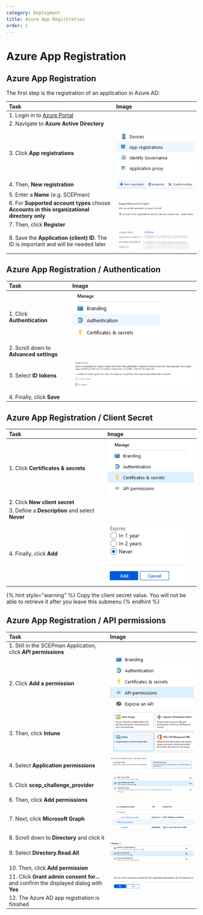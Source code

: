 ```yaml
---
category: Deployment
title: Azure App Registration
order: 1
---
```


# Azure App Registration

## Azure App Registration

The first step is the registration of an application in Azure AD:

| Task | Image |
| :--- | :--- |
| 1. Login in to [Azure Portal](https://portal.azure.com) |  |
| 2. Navigate to **Azure Active Directory** |  |
| 3. Click **App registrations** | [![AppReg](../.gitbook/assets/scepman2.png)](https://github.com/glueckkanja/gk-scepman-docs/tree/8dd5e83c3dd91576810d6a7f58bb173cb6cc9536/docs/media/scepman2.png) |
| 4. Then, **New registration** | [![NewReg](../.gitbook/assets/scepman3.png)](https://github.com/glueckkanja/gk-scepman-docs/tree/8dd5e83c3dd91576810d6a7f58bb173cb6cc9536/docs/media/scepman3.png) |
| 5. Enter a **Name** \(e.g. SCEPman\) |  |
| 6. For **Supported account types** choose **Accounts in this organizational directory only** | [![AccountTypes](../.gitbook/assets/scepman4.png)](https://github.com/glueckkanja/gk-scepman-docs/tree/8dd5e83c3dd91576810d6a7f58bb173cb6cc9536/docs/media/scepman4.png) |
| 7. Then, click **Register** |  |
| 8. Save the **Application \(client\) ID**. The ID is important and will be needed later | [![AppID](../.gitbook/assets/scepman5.png)](https://github.com/glueckkanja/gk-scepman-docs/tree/8dd5e83c3dd91576810d6a7f58bb173cb6cc9536/docs/media/scepman5.png) |

## Azure App Registration / Authentication

| Task | Image |
| :--- | :--- |
| 1. Click **Authentication** | [![Auth](../.gitbook/assets/scepman6.png)](https://github.com/glueckkanja/gk-scepman-docs/tree/8dd5e83c3dd91576810d6a7f58bb173cb6cc9536/docs/media/scepman6.png) |
| 2. Scroll down to **Advanced settings** |  |
| 3. Select **ID tokens** | [![IDtokens](../.gitbook/assets/scepman7.png)](https://github.com/glueckkanja/gk-scepman-docs/tree/8dd5e83c3dd91576810d6a7f58bb173cb6cc9536/docs/media/scepman7.png) |
| 4. Finally, click **Save** |  |

## Azure App Registration / Client Secret

| Task | Image |
| :--- | :--- |
| 1. Click **Certificates & secrets** | [![Secret](../.gitbook/assets/scepman8.png)](https://github.com/glueckkanja/gk-scepman-docs/tree/8dd5e83c3dd91576810d6a7f58bb173cb6cc9536/docs/media/scepman8.png) |
| 2. Click **New client secret** |  |
| 3. Define a **Description** and select **Never** |  |
| 4. Finally, click **Add** | [![NewSecret](../.gitbook/assets/scepman9.png)](https://github.com/glueckkanja/gk-scepman-docs/tree/8dd5e83c3dd91576810d6a7f58bb173cb6cc9536/docs/media/scepman9.png) |

{% hint style="warning" %}
Copy the client secret value. You will not be able to retrieve it after you leave this submenu
{% endhint %}

## Azure App Registration / API permissions

| Task | Image |
| :--- | :--- |
| 1. Still in the SCEPman Application, click **API permissions** |  |
| 2. Click **Add a permission** | [![AddPermission](../.gitbook/assets/scepman11.png)](https://github.com/glueckkanja/gk-scepman-docs/tree/8dd5e83c3dd91576810d6a7f58bb173cb6cc9536/docs/media/scepman11.png) |
| 3. Then, click **Intune** | [![Intune](../.gitbook/assets/scepman12.png)](https://github.com/glueckkanja/gk-scepman-docs/tree/8dd5e83c3dd91576810d6a7f58bb173cb6cc9536/docs/media/scepman12.png) |
| 4. Select **Application permissions** | [![PermissionType](../.gitbook/assets/scepman13.png)](https://github.com/glueckkanja/gk-scepman-docs/tree/8dd5e83c3dd91576810d6a7f58bb173cb6cc9536/docs/media/scepman13.png) |
| 5. Click **scep\_challenge\_provider** | [![SelectPermission](../.gitbook/assets/scepman14.png)](https://github.com/glueckkanja/gk-scepman-docs/tree/8dd5e83c3dd91576810d6a7f58bb173cb6cc9536/docs/media/scepman14.png) |
| 6. Then, click **Add permissions** |  |
| 7. Next, click **Microsoft Graph** | [![MicrosoftGraph](../.gitbook/assets/scepman15.png)](https://github.com/glueckkanja/gk-scepman-docs/tree/8dd5e83c3dd91576810d6a7f58bb173cb6cc9536/docs/media/scepman15.png) |
| 8. Scroll down to **Directory** and click it |  |
| 9. Select **Directory.Read.All** | [![Directory](../.gitbook/assets/scepman16.png)](https://github.com/glueckkanja/gk-scepman-docs/tree/8dd5e83c3dd91576810d6a7f58bb173cb6cc9536/docs/media/scepman16.png) |
| 10. Then, click **Add permission** |  |
| 11. Click **Grant admin consent for...** and confirm the displayed dialog with **Yes** | [![GrantAdmin](../.gitbook/assets/scepman17.png)](https://github.com/glueckkanja/gk-scepman-docs/tree/8dd5e83c3dd91576810d6a7f58bb173cb6cc9536/docs/media/scepman17.png) |
| 12. The Azure AD app registration is finished |  |

